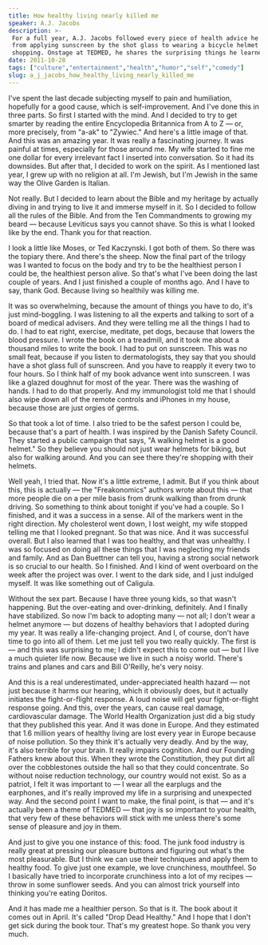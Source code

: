 ```yaml
---
title: How healthy living nearly killed me
speaker: A.J. Jacobs
description: >-
 For a full year, A.J. Jacobs followed every piece of health advice he could --
 from applying sunscreen by the shot glass to wearing a bicycle helmet while
 shopping. Onstage at TEDMED, he shares the surprising things he learned.
date: 2011-10-28
tags: ["culture","entertainment","health","humor","self","comedy"]
slug: a_j_jacobs_how_healthy_living_nearly_killed_me
---
```


I've spent the last decade subjecting myself to pain and humiliation, hopefully for a good
cause, which is self-improvement. And I've done this in three parts. So first I started
with the mind. And I decided to try to get smarter by reading the entire Encyclopedia
Britannica from A to Z — or, more precisely, from "a-ak" to "Zywiec." And here's a little
image of that. And this was an amazing year. It was really a fascinating journey. It was
painful at times, especially for those around me. My wife started to fine me one dollar
for every irrelevant fact I inserted into conversation. So it had its downsides. But after
that, I decided to work on the spirit. As I mentioned last year, I grew up with no
religion at all. I'm Jewish, but I'm Jewish in the same way the Olive Garden is Italian.

Not really. But I decided to learn about the Bible and my heritage by actually diving in
and trying to live it and immerse myself in it. So I decided to follow all the rules of
the Bible. And from the Ten Commandments to growing my beard — because Leviticus says you
cannot shave. So this is what I looked like by the end. Thank you for that reaction.

I look a little like Moses, or Ted Kaczynski. I got both of them. So there was the topiary
there. And there's the sheep. Now the final part of the trilogy was I wanted to focus on
the body and try to be the healthiest person I could be, the healthiest person alive. So
that's what I've been doing the last couple of years. And I just finished a couple of
months ago. And I have to say, thank God. Because living so healthily was killing me.

It was so overwhelming, because the amount of things you have to do, it's just
mind-boggling. I was listening to all the experts and talking to sort of a board of
medical advisers. And they were telling me all the things I had to do. I had to eat right,
exercise, meditate, pet dogs, because that lowers the blood pressure. I wrote the book on
a treadmill, and it took me about a thousand miles to write the book. I had to put on
sunscreen. This was no small feat, because if you listen to dermatologists, they say that
you should have a shot glass full of sunscreen. And you have to reapply it every two to
four hours. So I think half of my book advance went into sunscreen. I was like a glazed
doughnut for most of the year. There was the washing of hands. I had to do that properly.
And my immunologist told me that I should also wipe down all of the remote controls and
iPhones in my house, because those are just orgies of germs.

So that took a lot of time. I also tried to be the safest person I could be, because that's
a part of health. I was inspired by the Danish Safety Council. They started a public
campaign that says, "A walking helmet is a good helmet." So they believe you should not
just wear helmets for biking, but also for walking around. And you can see there they're
shopping with their helmets. 

Well yeah, I tried that. Now it's a little extreme, I admit. But if you think about this,
this is actually — the "Freakonomics" authors wrote about this — that more people die on a
per mile basis from drunk walking than from drunk driving. So something to think about
tonight if you've had a couple. So I finished, and it was a success in a sense. All of the
markers went in the right direction. My cholesterol went down, I lost weight, my wife
stopped telling me that I looked pregnant. So that was nice. And it was successful
overall. But I also learned that I was too healthy, and that was unhealthy. I was so
focused on doing all these things that I was neglecting my friends and family. And as Dan
Buettner can tell you, having a strong social network is so crucial to our health. So I
finished. And I kind of went overboard on the week after the project was over. I went to
the dark side, and I just indulged myself. It was like something out of
Caligula.

Without the sex part. Because I have three young kids, so that wasn't happening. But the
over-eating and over-drinking, definitely. And I finally have stabilized. So now I'm back
to adopting many — not all; I don't wear a helmet anymore — but dozens of healthy
behaviors that I adopted during my year. It was really a life-changing project. And I, of
course, don't have time to go into all of them. Let me just tell you two really
quickly. The first is — and this was surprising to me; I didn't expect this to come out —
but I live a much quieter life now. Because we live in such a noisy world. There's trains
and planes and cars and Bill O'Reilly, he's very noisy. 

And this is a real underestimated, under-appreciated health hazard — not just because it
harms our hearing, which it obviously does, but it actually initiates the fight-or-flight
response. A loud noise will get your fight-or-flight response going. And this, over the
years, can cause real damage, cardiovascular damage. The World Health Organization just
did a big study that they published this year. And it was done in Europe. And they
estimated that 1.6 million years of healthy living are lost every year in Europe because
of noise pollution. So they think it's actually very deadly. And by the way, it's also
terrible for your brain. It really impairs cognition. And our Founding Fathers knew about
this. When they wrote the Constitution, they put dirt all over the cobblestones outside
the hall so that they could concentrate. So without noise reduction technology, our
country would not exist. So as a patriot, I felt it was important to — I wear all the
earplugs and the earphones, and it's really improved my life in a surprising and
unexpected way. And the second point I want to make, the final point, is that — and it's
actually been a theme of TEDMED — that joy is so important to your health, that very few
of these behaviors will stick with me unless there's some sense of pleasure and joy in
them.

And just to give you one instance of this: food. The junk food industry is really great at
pressing our pleasure buttons and figuring out what's the most pleasurable. But I think we
can use their techniques and apply them to healthy food. To give just one example, we love
crunchiness, mouthfeel. So I basically have tried to incorporate crunchiness into a lot of
my recipes — throw in some sunflower seeds. And you can almost trick yourself into
thinking you're eating Doritos. 

And it has made me a healthier person. So that is it. The book about it comes out in April.
It's called "Drop Dead Healthy." And I hope that I don't get sick during the book tour.
That's my greatest hope. So thank you very much.

<!--
ad_duration=3.33
event="TEDMED 2011"
external_start_time=0
intro_duration=11.82
is_subtitle_required="False"
is_talk_featured="True"
language="en"
language_swap="False"
native_language="en"
number_of_related_talks=6
number_of_speakers=1
number_of_subtitled_videos=40
number_of_tags=6
number_of_talk_download_languages=40
number_of_talk_more_resources=0
number_of_talk_recommendations=0
number_of_talks_take_actions=0
post_ad_duration=0.83
published_timestamp="2012-01-03 15:20:02"
recording_date="2011-10-28"
speaker_description="Author"
speaker_is_published=1
speaker_name="A.J. Jacobs"
talk_name="How healthy living nearly killed me"
talks_tags=["culture","entertainment","health","humor","self","comedy"]
url_audio="https://download.ted.com/talks/AJJacobs_2011P.mp3?apikey=acme-roadrunner"
url_photo_speaker="https://pe.tedcdn.com/images/ted/a71ef13aa9852c9e1e635c7d743d965420d10c4e_254x191.jpg"
url_photo_talk="https://s3.amazonaws.com/talkstar-photos/uploads/e8c9ec35-d92a-477e-b5b7-bf12ddc2215c/AJJacobs_2011P-embed.jpg"
url_webpage="https://www.ted.com/talks/a_j_jacobs_how_healthy_living_nearly_killed_me"
video_type_name="TED Stage Talk"
-->